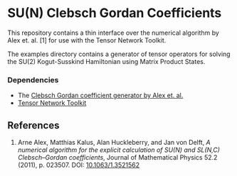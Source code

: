 # SU(N) Clebsch Gordan Coefficients

This repository contains a thin interface over the numerical algorithm by Alex et. al. [1] for use with the Tensor Network Toolkit.

The examples directory contains a generator of tensor operators for solving the SU(2) Kogut-Susskind Hamiltonian using Matrix Product States.

### Dependencies
- The [Clebsch Gordan coefficient generator by Alex et. al.](https://homepages.physik.uni-muenchen.de/~vondelft/Papers/ClebschGordan/)
- [Tensor Network Toolkit](https://github.com/falquez/TNT)

## References
1. Arne Alex, Matthias Kalus, Alan Huckleberry, and Jan von Delft, *A numerical algorithm for the explicit calculation of SU(N) and SL(N,C) Clebsch–Gordan coefficients*, Journal of Mathematical Physics 52.2 (2011), p. 023507. DOI: [10.1063/1.3521562](https://doi.org/10.1063/1.3521562)
